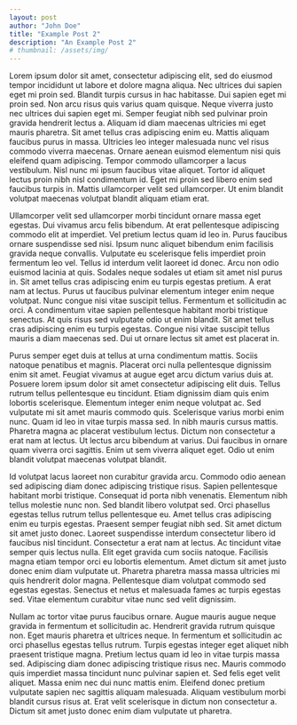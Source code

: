 ```yaml
---
layout: post
author: "John Doe"
title: "Example Post 2"
description: "An Example Post 2"
# thumbnail: /assets/img/
---
```


Lorem ipsum dolor sit amet, consectetur adipiscing elit, sed do eiusmod tempor incididunt ut labore et dolore magna aliqua. Nec ultrices dui sapien eget mi proin sed. Blandit turpis cursus in hac habitasse. Dui sapien eget mi proin sed. Non arcu risus quis varius quam quisque. Neque viverra justo nec ultrices dui sapien eget mi. Semper feugiat nibh sed pulvinar proin gravida hendrerit lectus a. Aliquam id diam maecenas ultricies mi eget mauris pharetra. Sit amet tellus cras adipiscing enim eu. Mattis aliquam faucibus purus in massa. Ultricies leo integer malesuada nunc vel risus commodo viverra maecenas. Ornare aenean euismod elementum nisi quis eleifend quam adipiscing. Tempor commodo ullamcorper a lacus vestibulum. Nisl nunc mi ipsum faucibus vitae aliquet. Tortor id aliquet lectus proin nibh nisl condimentum id. Eget mi proin sed libero enim sed faucibus turpis in. Mattis ullamcorper velit sed ullamcorper. Ut enim blandit volutpat maecenas volutpat blandit aliquam etiam erat.

Ullamcorper velit sed ullamcorper morbi tincidunt ornare massa eget egestas. Dui vivamus arcu felis bibendum. At erat pellentesque adipiscing commodo elit at imperdiet. Vel pretium lectus quam id leo in. Purus faucibus ornare suspendisse sed nisi. Ipsum nunc aliquet bibendum enim facilisis gravida neque convallis. Vulputate eu scelerisque felis imperdiet proin fermentum leo vel. Tellus id interdum velit laoreet id donec. Arcu non odio euismod lacinia at quis. Sodales neque sodales ut etiam sit amet nisl purus in. Sit amet tellus cras adipiscing enim eu turpis egestas pretium. A erat nam at lectus. Purus ut faucibus pulvinar elementum integer enim neque volutpat. Nunc congue nisi vitae suscipit tellus. Fermentum et sollicitudin ac orci. A condimentum vitae sapien pellentesque habitant morbi tristique senectus. At quis risus sed vulputate odio ut enim blandit. Sit amet tellus cras adipiscing enim eu turpis egestas. Congue nisi vitae suscipit tellus mauris a diam maecenas sed. Dui ut ornare lectus sit amet est placerat in.

Purus semper eget duis at tellus at urna condimentum mattis. Sociis natoque penatibus et magnis. Placerat orci nulla pellentesque dignissim enim sit amet. Feugiat vivamus at augue eget arcu dictum varius duis at. Posuere lorem ipsum dolor sit amet consectetur adipiscing elit duis. Tellus rutrum tellus pellentesque eu tincidunt. Etiam dignissim diam quis enim lobortis scelerisque. Elementum integer enim neque volutpat ac. Sed vulputate mi sit amet mauris commodo quis. Scelerisque varius morbi enim nunc. Quam id leo in vitae turpis massa sed. In nibh mauris cursus mattis. Pharetra magna ac placerat vestibulum lectus. Dictum non consectetur a erat nam at lectus. Ut lectus arcu bibendum at varius. Dui faucibus in ornare quam viverra orci sagittis. Enim ut sem viverra aliquet eget. Odio ut enim blandit volutpat maecenas volutpat blandit.

Id volutpat lacus laoreet non curabitur gravida arcu. Commodo odio aenean sed adipiscing diam donec adipiscing tristique risus. Sapien pellentesque habitant morbi tristique. Consequat id porta nibh venenatis. Elementum nibh tellus molestie nunc non. Sed blandit libero volutpat sed. Orci phasellus egestas tellus rutrum tellus pellentesque eu. Amet tellus cras adipiscing enim eu turpis egestas. Praesent semper feugiat nibh sed. Sit amet dictum sit amet justo donec. Laoreet suspendisse interdum consectetur libero id faucibus nisl tincidunt. Consectetur a erat nam at lectus. Ac tincidunt vitae semper quis lectus nulla. Elit eget gravida cum sociis natoque. Facilisis magna etiam tempor orci eu lobortis elementum. Amet dictum sit amet justo donec enim diam vulputate ut. Pharetra pharetra massa massa ultricies mi quis hendrerit dolor magna. Pellentesque diam volutpat commodo sed egestas egestas. Senectus et netus et malesuada fames ac turpis egestas sed. Vitae elementum curabitur vitae nunc sed velit dignissim.

Nullam ac tortor vitae purus faucibus ornare. Augue mauris augue neque gravida in fermentum et sollicitudin ac. Hendrerit gravida rutrum quisque non. Eget mauris pharetra et ultrices neque. In fermentum et sollicitudin ac orci phasellus egestas tellus rutrum. Turpis egestas integer eget aliquet nibh praesent tristique magna. Pretium lectus quam id leo in vitae turpis massa sed. Adipiscing diam donec adipiscing tristique risus nec. Mauris commodo quis imperdiet massa tincidunt nunc pulvinar sapien et. Sed felis eget velit aliquet. Massa enim nec dui nunc mattis enim. Eleifend donec pretium vulputate sapien nec sagittis aliquam malesuada. Aliquam vestibulum morbi blandit cursus risus at. Erat velit scelerisque in dictum non consectetur a. Dictum sit amet justo donec enim diam vulputate ut pharetra.
